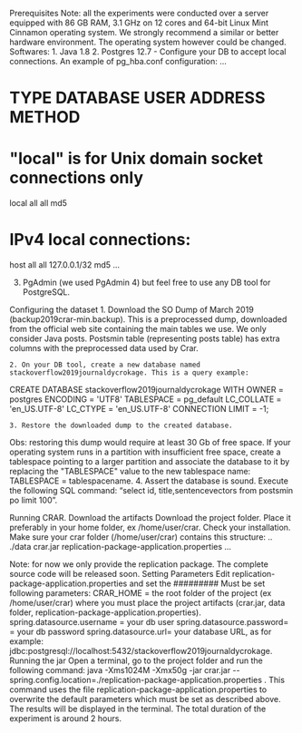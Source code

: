 Prerequisites
Note: all the experiments were conducted over a server equipped with 86 GB RAM, 3.1 GHz on 12 cores and 64-bit Linux Mint Cinnamon operating system. We strongly recommend a similar or better hardware environment. The operating system however could be changed.
Softwares:
    1. Java 1.8
    2. Postgres 12.7 - Configure your DB to accept local connections. An example of pg_hba.conf configuration:
...
# TYPE  DATABASE        USER            ADDRESS                 METHOD
# "local" is for Unix domain socket connections only
local   all             all                                     md5
# IPv4 local connections:
host    all             all             127.0.0.1/32            md5
...

3. PgAdmin (we used PgAdmin 4) but feel free to use any DB tool for PostgreSQL.

Configuring the dataset
    1. Download the SO Dump of March 2019 (backup2019crar-min.backup). This is a preprocessed dump, downloaded from the official web site containing the main tables we use. We only consider Java posts. Postsmin table (representing posts table) has extra columns with the preprocessed data used by Crar.

    2. On your DB tool, create a new database named stackoverflow2019journaldycrokage. This is a query example:

CREATE DATABASE stackoverflow2019journaldycrokage
  WITH OWNER = postgres
       ENCODING = 'UTF8'
       TABLESPACE = pg_default
       LC_COLLATE = 'en_US.UTF-8'
       LC_CTYPE = 'en_US.UTF-8'
       CONNECTION LIMIT = -1;

    3. Restore the downloaded dump to the created database.
Obs: restoring this dump would require at least 30 Gb of free space. If your operating system runs in a partition with insufficient free space, create a tablespace pointing to a larger partition and associate the database to it by replacing the "TABLESPACE" value to the new tablespace name: TABLESPACE = tablespacename.
    4. Assert the database is sound. Execute the following SQL command: “select id, title,sentencevectors from postsmin po limit 100”.

Running CRAR.
Download the artifacts
Download the project folder. Place it preferably in your home folder, ex /home/user/crar. Check your installation. Make sure your crar folder (/home/user/crar) contains this structure:
..
./data 
crar.jar
replication-package-application.properties
...

Note: for now we only provide the replication package. The complete source code will be released soon.
Setting Parameters
Edit replication-package-application.properties and set the ######### Must be set following parameters:
CRAR_HOME = the root folder of the project (ex /home/user/crar) where you must place the project artifacts (crar.jar, data folder, replication-package-application.properties).
spring.datasource.username = your db user
spring.datasource.password= = your db password
spring.datasource.url= your database URL, as for example: jdbc:postgresql://localhost:5432/stackoverflow2019journaldycrokage.
Running the jar
Open a terminal, go to the project folder and run the following command: java -Xms1024M -Xmx50g -jar crar.jar --spring.config.location=./replication-package-application.properties . This command uses the file replication-package-application.properties to overwrite the default parameters which must be set as described above. The results will be displayed in the terminal. The total duration of the experiment is around 2 hours. 
